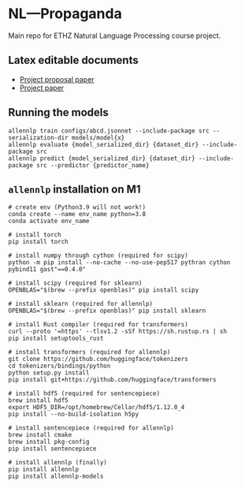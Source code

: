 # NL—Propaganda
Main repo for ETHZ Natural Language Processing course project.

## Latex editable documents
- [Project proposal paper](https://www.overleaf.com/6931691827vgjtshtbyrbp) 
- [Project paper](https://www.overleaf.com/8789365945bcnsfwsyzqdk)

## Running the models
```
allennlp train configs/abcd.jsonnet --include-package src --serialization-dir models/model{x}
allennlp evaluate {model_serialized_dir} {dataset_dir} --include-package src
allennlp predict {model_serialized_dir} {dataset_dir} --include-package src --predictor {predictor_name}
```

## `allennlp` installation on M1
```
# create env (Python3.9 will not work!)
conda create --name env_name python=3.8
conda activate env_name

# install torch 
pip install torch 

# install numpy through cython (required for scipy)
python -m pip install --no-cache --no-use-pep517 pythran cython pybind11 gast"==0.4.0"

# install scipy (required for sklearn)
OPENBLAS="$(brew --prefix openblas)" pip install scipy

# install sklearn (required for allennlp)
OPENBLAS="$(brew --prefix openblas)" pip install sklearn

# install Rust compiler (required for transformers)
curl --proto '=https' --tlsv1.2 -sSf https://sh.rustup.rs | sh
pip install setuptools_rust

# install transformers (required for allennlp)
git clone https://github.com/huggingface/tokenizers
cd tokenizers/bindings/python
python setup.py install
pip install git+https://github.com/huggingface/transformers

# install hdf5 (required for sentencepiece)
brew install hdf5
export HDF5_DIR=/opt/homebrew/Cellar/hdf5/1.12.0_4
pip install --no-build-isolation h5py

# install sentencepiece (required for allennlp)
brew install cmake
brew install pkg-config
pip install sentencepiece

# install allennlp (finally)
pip install allennlp
pip install allennlp-models
```
